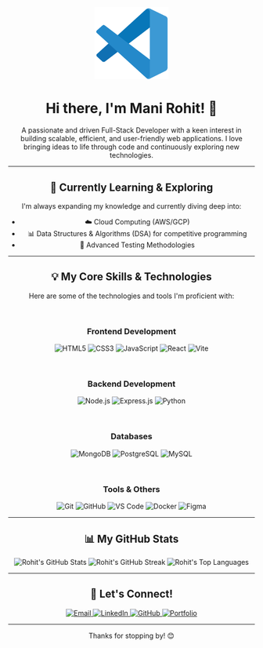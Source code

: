 <div align="center">
  <img src="https://raw.githubusercontent.com/manirht/my-portfolio/main/src/assets/logo.png" alt="Your Logo" width="150"/>
  <h1>Hi there, I'm Mani Rohit! 👋</h1>
  <p>
    A passionate and driven Full-Stack Developer with a keen interest in building scalable, efficient, and user-friendly web applications. I love bringing ideas to life through code and continuously exploring new technologies.
  </p>
</div>

---

<h2 align="center">🌱 Currently Learning & Exploring</h2>

<div align="center">
  <p>I'm always expanding my knowledge and currently diving deep into:</p>
  <ul>
    <li>☁️ Cloud Computing (AWS/GCP)</li>
    <li>📊 Data Structures & Algorithms (DSA) for competitive programming</li>
    <li>🧪 Advanced Testing Methodologies</li>
  </ul>
</div>

---

<h2 align="center">💡 My Core Skills & Technologies</h2>

<div align="center">
  <p>Here are some of the technologies and tools I'm proficient with:</p>
  <br/>
  <!-- Frontend -->
  <h3>Frontend Development</h3>
  <p>
    <img src="https://img.shields.io/badge/-HTML5-E34F26?logo=html5&logoColor=white&style=flat" alt="HTML5"/>
    <img src="https://img.shields.io/badge/-CSS3-1572B6?logo=css3&logoColor=white&style=flat" alt="CSS3"/>
    <img src="https://img.shields.io/badge/-JavaScript-F7DF1E?logo=javascript&logoColor=black&style=flat" alt="JavaScript"/>
    <img src="https://img.shields.io/badge/-React-61DAFB?logo=react&logoColor=white&style=flat" alt="React"/>
    <img src="https://img.shields.io/badge/-Vite-646CFF?logo=vite&logoColor=white&style=flat" alt="Vite"/>
    <!-- Add more frontend badges as needed -->
  </p>
  <br/>

  <!-- Backend -->
  <h3>Backend Development</h3>
  <p>
    <img src="https://img.shields.io/badge/-Node.js-339933?logo=node.js&logoColor=white&style=flat" alt="Node.js"/>
    <img src="https://img.shields.io/badge/-Express.js-000000?logo=express&logoColor=white&style=flat" alt="Express.js"/>
    <img src="https://img.shields.io/badge/-Python-3776AB?logo=python&logoColor=white&style=flat" alt="Python"/>
    <!-- Add more backend badges as needed -->
  </p>
  <br/>

  <!-- Databases -->
  <h3>Databases</h3>
  <p>
    <img src="https://img.shields.io/badge/-MongoDB-47A248?logo=mongodb&logoColor=white&style=flat" alt="MongoDB"/>
    <img src="https://img.shields.io/badge/-PostgreSQL-336791?logo=postgresql&logoColor=white&style=flat" alt="PostgreSQL"/>
    <img src="https://img.shields.io/badge/-MySQL-4479A1?logo=mysql&logoColor=white&style=flat" alt="MySQL"/>
    <!-- Add more database badges as needed -->
  </p>
  <br/>

  <!-- Tools & Other -->
  <h3>Tools & Others</h3>
  <p>
    <img src="https://img.shields.io/badge/-Git-F05032?logo=git&logoColor=white&style=flat" alt="Git"/>
    <img src="https://img.shields.io/badge/-GitHub-181717?logo=github&logoColor=white&style=flat" alt="GitHub"/>
    <img src="https://img.shields.io/badge/-VSCode-007ACC?logo=visualstudiocode&logoColor=white&style=flat" alt="VS Code"/>
    <img src="https://img.shields.io/badge/-Docker-2496ED?logo=docker&logoColor=white&style=flat" alt="Docker"/>
    <img src="https://img.shields.io/badge/-Figma-F24E1E?logo=figma&logoColor=white&style=flat" alt="Figma"/>
    <!-- Add more tool badges as needed -->
  </p>
</div>

---

<h2 align="center">📊 My GitHub Stats</h2>

<div align="center">
  <img src="https://github-readme-stats.vercel.app/api?username=manirht&show_icons=true&theme=dark&hide_border=true&count_private=true" alt="Rohit's GitHub Stats" />
  <img src="https://github-readme-streak-stats.herokuapp.com/?user=manirht&theme=dark&hide_border=true" alt="Rohit's GitHub Streak" />
  <img src="https://github-readme-stats.vercel.app/api/top-langs/?username=manirht&layout=compact&theme=dark&hide_border=true" alt="Rohit's Top Languages" />
</div>

---

<h2 align="center">🤝 Let's Connect!</h2>

<div align="center">
  <a href="mailto:manirohit221004@gmail.com">
    <img src="https://img.shields.io/badge/-Email-D14836?logo=gmail&logoColor=white&style=flat" alt="Email"/>
  </a>
  <a href="https://www.linkedin.com/in/manirohit/" target="_blank">
    <img src="https://img.shields.io/badge/-LinkedIn-0077B5?logo=linkedin&logoColor=white&style=flat" alt="LinkedIn"/>
  </a>
  <a href="https://github.com/manirht" target="_blank">
    <img src="https://img.shields.io/badge/-GitHub-181717?logo=github&logoColor=white&style=flat" alt="GitHub"/>
  </a>
  <a href="https://munross.netlify.app/" target="_blank">
    <img src="https://img.shields.io/badge/-Portfolio-FF7800?logo=netlify&logoColor=white&style=flat" alt="Portfolio"/>
  </a>
  <!-- Add more social links as needed -->
</div>

---

<div align="center">
  <p>Thanks for stopping by! 😊</p>
</div>
